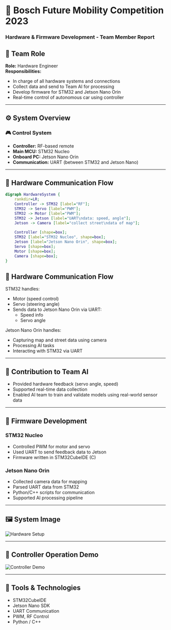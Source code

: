 # 🚗 Bosch Future Mobility Competition 2023  
### Hardware & Firmware Development - Team Member Report  

## 👤 Team Role  
**Role:** Hardware Engineer  
**Responsibilities:**  
- In charge of all hardware systems and connections  
- Collect data and send to Team AI for processing  
- Develop firmware for STM32 and Jetson Nano Orin  
- Real-time control of autonomous car using controller

---

## ⚙️ System Overview  

### 🎮 Control System  
- **Controller:** RF-based remote  
- **Main MCU:** STM32 Nucleo  
- **Onboard PC:** Jetson Nano Orin  
- **Communication:** UART (between STM32 and Jetson Nano)

---
## 🔁 Hardware Communication Flow  

```dot
digraph HardwareSystem {
    rankdir=LR;
    Controller -> STM32 [label="RF"];
    STM32 -> Servo [label="PWM"];
    STM32 -> Motor [label="PWM"];
    STM32 -> Jetson [label="UART\ndata: speed, angle"];
    Jetson -> Camera [label="collect street\ndata of map"];
    
    Controller [shape=box];
    STM32 [label="STM32 Nucleo", shape=box];
    Jetson [label="Jetson Nano Orin", shape=box];
    Servo [shape=box];
    Motor [shape=box];
    Camera [shape=box];
}
```

## 🔁 Hardware Communication Flow  
STM32 handles:  
- Motor (speed control)  
- Servo (steering angle)  
- Sends data to Jetson Nano Orin via UART:  
  - Speed info  
  - Servo angle

Jetson Nano Orin handles:  
- Capturing map and street data using camera  
- Processing AI tasks  
- Interacting with STM32 via UART

---

## 🧠 Contribution to Team AI  
- Provided hardware feedback (servo angle, speed)  
- Supported real-time data collection  
- Enabled AI team to train and validate models using real-world sensor data

---

## 🧾 Firmware Development  

### STM32 Nucleo  
- Controlled PWM for motor and servo  
- Used UART to send feedback data to Jetson  
- Firmware written in STM32CubeIDE (C)

### Jetson Nano Orin  
- Collected camera data for mapping  
- Parsed UART data from STM32  
- Python/C++ scripts for communication  
- Supported AI processing pipeline  

---

## 🖼️ System Image  
![Hardware Setup](images/hardware_setup.jpg)

---

## 🎥 Controller Operation Demo  
![Controller Demo](gifs/controller_demo.gif)

---

## 🔧 Tools & Technologies  
- STM32CubeIDE  
- Jetson Nano SDK  
- UART Communication  
- PWM, RF Control  
- Python / C++  
